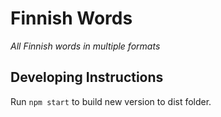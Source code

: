 # Finnish Words

*All Finnish words in multiple formats*

## Developing Instructions

Run `npm start` to build new version to dist folder.
